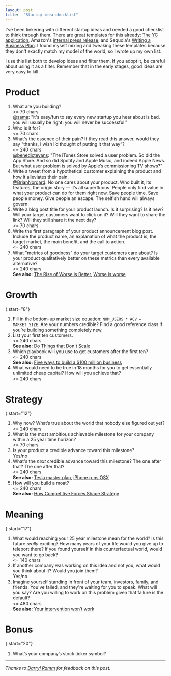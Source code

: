 ```yaml
---
layout: post
title:  "Startup idea checklist"
---
```


I've been tinkering with different startup ideas and needed a good
checklist to think through them. There are great templates for this
already: [The YC application][], Amazon's [internal press release][],
and Sequoia's [Writing a Business Plan][]. I found myself mixing and
tweaking these templates because they don't exactly match my model of
the world, so I wrote up my own list.

[The YC application]: https://apply.ycombinator.com/
[internal press release]: https://www.quora.com/What-is-Amazons-approach-to-product-development-and-product-management/answer/Ian-McAllister
[Writing a Business Plan]: https://www.sequoiacap.com/article/writing-a-business-plan/
[Zero to One]: https://www.amazon.com/Zero-Notes-Start-Ups-Build-Future/dp/0753555190/

I use this list both to develop ideas and filter them. If you adopt
it, be careful about using it as a filter. Remember that in the early
stages, good ideas are very easy to kill.

# Product

1. What are you building?
   <br/><span class="annotation"><= 70 chars</span>
   <br/><span class="annotation">[@sama][]: "it's easy/fun to say
   every new startup you hear about is bad. you will usually be right.
   you will never be successful."</span>
1. Who is it for?
   <br/><span class="annotation"><= 70 chars</span>
1. What's the essence of their pain? If they read this answer, would
   they say "thanks, I wish I’d thought of putting it that way”?
   <br/><span class="annotation"><= 240 chars</span>
   <br/><span class="annotation">[@benedictevans][]: "The iTunes Store
   solved a user problem. So did the App Store. And so did Spotify and
   Apple Music, and indeed Apple News. But what user problem is solved
   by Apple’s commissioning TV shows?"</span>
1. Write a tweet from a hypothetical customer explaining the product
   and how it alleviates their pain.
   <br/><span class="annotation">[@BrianNorgard][]: No one cares
   about your product. Who built it, its features, the origin story —
   it’s all superfluous. People only find value in what your product
   can do for them right now. Save people time. Save people money.
   Give people an escape. The selfish hand will always govern.</span>
1. Write a blog post title for your product launch. Is it
   surprising? Is it new? Will your target customers want to click on
   it? Will they want to share the link? Will they still share it the
   next day?
   <br/><span class="annotation"><= 70 chars</span>
1. Write the first paragraph of your product announcement blog post.
   Include the product name, an explanation of what the product is,
   the target market, the main benefit, and the call to action.
   <br/><span class="annotation"><= 240 chars</span>
1. What "metrics of goodness" do your target customers care about? Is
   your product qualitatively better on these metrics than every
   available alternative?
   <br/><span class="annotation"><= 240 chars</span>
   <br/><span class="annotation">__See also:__ [The Rise of Worse is Better][],
   [Worse is worse][]</span>

[@sama]: https://twitter.com/sama/status/571733273996488704
[@benedictevans]: https://twitter.com/benedictevans/status/1110538673873805314
[@BrianNorgard]: https://twitter.com/BrianNorgard/status/1110915013085028353
[The Rise of Worse is Better]: https://www.jwz.org/doc/worse-is-better.html
[Worse is worse]: https://www.artima.com/weblogs/viewpost.jsp?thread=24807

# Growth

{:start="8"}

1. Fill in the bottom-up market size equation: `NUM_USERS * ACV =
   MARKET_SIZE`. Are your numbers credible? Find a good reference
   class if you’re building something completely new.
1. List your first ten customers.
   <br/><span class="annotation"><= 240 chars</span>
   <br/><span class="annotation">__See also:__ [Do Things that Don't Scale][]</span>
1. Which playbook will you use to get customers after the first ten?
   <br/><span class="annotation"><= 240 chars</span>
   <br/><span class="annotation">__See also:__ [Five ways to build a $100 million business][]</span>
1. What would need to be true in 18 months for you to get essentially
   unlimited cheap capital? How will you achieve that?
   <br/><span class="annotation"><= 240 chars</span>
   
[Five ways to build a $100 million business]: http://christophjanz.blogspot.com/2014/10/five-ways-to-build-100-million-business.html
[Do Things that Don't Scale]: http://paulgraham.com/ds.html

# Strategy

{:start="12"}

1. Why now? What’s true about the world that nobody else figured out
   yet?
   <br/><span class="annotation"><= 240 chars</span>
1. What is the most ambitious achievable milestone for your company
   within a 25 year time horizon?
   <br/><span class="annotation"><= 70 chars</span>
1. Is your product a credible advance toward this milestone?
   <br/><span class="annotation">Yes/no</span>
1. What's the _next_ credible advance toward this milestone? The one
   after that? The one after that?
   <br/><span class="annotation"><= 240 chars</span>
   <br/><span class="annotation">__See also:__ [Tesla master plan][],
   [iPhone runs OSX][]</span>
1. How will you build a moat?
   <br/><span class="annotation"><= 240 chars</span>
   <br/><span class="annotation">__See also:__ [How Competitive Forces Shape Strategy][]</span>
   
[Tesla master plan]: https://twitter.com/spakhm/status/1111411471869595648
[iPhone runs OSX]: https://twitter.com/stevesi/status/1111092932252041216
[How Competitive Forces Shape Strategy]: https://hbr.org/1979/03/how-competitive-forces-shape-strategy
   
# Meaning

{:start="17"}

1. What would reaching your 25 year milestone mean for the world? Is
   this future _really_ exciting? How many years of your life would you
   give up to teleport there? If you found yourself in this
   counterfactual world, would you want to go back?
   <br/><span class="annotation"><= 140 chars</span>
1. If another company was working on this idea and not you, what would
   you think about it? Would you join them?
   <br/><span class="annotation">Yes/no</span>
1. Imagine yourself standing in front of your team, investors, family,
   and friends. You've failed, and they're waiting for you to speak.
   What will you say? Are you willing to work on this problem given
   that failure is the default?
   <br/><span class="annotation"><= 480 chars</span>
   <br/><span class="annotation">__See also:__ [Your intervention won’t work][]</span>
   
[Your intervention won’t work]: https://twitter.com/statsepi/status/1021334815822548992

# Bonus

{:start="20"}

1. What’s your company’s stock ticker symbol?

---

_Thanks to [Darryl Ramm][] for feedback on this post._

[Darryl Ramm]: https://twitter.com/darryl_ramm/status/1111829084202397696

